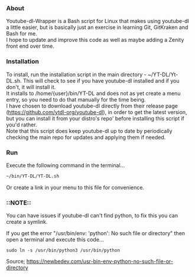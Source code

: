 <h3>About</h3>

Youtube-dl-Wrapper is a Bash script for Linux that makes using youtube-dl a little easier, but is basically just an exercise in learning Git, GitKraken and Bash for me.<br />
I hope to update and improve this code as well as maybe adding a Zenity front end over time.<br />

<h3>Installation</h3>

To install, run the installation script in the main directory - ~/YT-DL/Yt-DL.sh. This will check to see if you have youtube-dl installed and if you don't, it will install it.<br />
It installs to /home/{user}/bin/YT-DL and does not as yet create a menu entry, so you need to do that manually for the time being.<br />
I have chosen to download youtube-dl directly from their release page (https://github.com/ytdl-org/youtube-dl), in order to get  the latest version, but you can install it from your distro's repo' before installing this script if you'd rather.<br />
Note that this script does keep youtube-dl up to date by periodically checking the main repo for updates and applying them if needed.

<h3>Run</h3>

Execute the following command in the terminal...
```` bash 
~/bin/YT-DL/YT-DL.sh
````
Or create a link in your menu to this file for convenience.

<h3>::NOTE::</h3>

You can have issues if youtube-dl can't find python, to fix this you can create a symlink.<br />

If you get the error "/usr/bin/env: 'python': No such file or directory" then open a terminal and execute this code...<br />
```bash{16}
sudo ln -s /usr/bin/python3 /usr/bin/python
```
Source; https://newbedev.com/usr-bin-env-python-no-such-file-or-directory